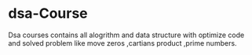# dsa-Course
Dsa courses contains all alogrithm and data structure with optimize code and solved problem like move zeros ,cartians product ,prime numbers.
